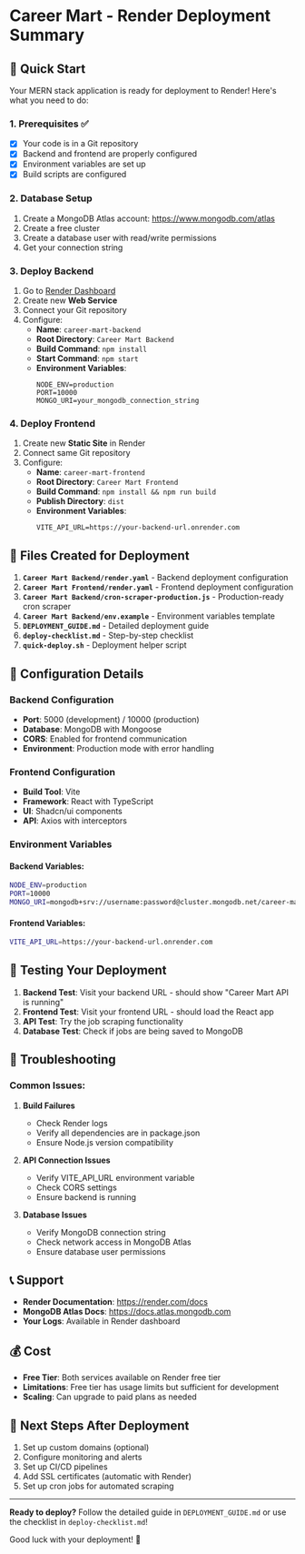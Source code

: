 # Career Mart - Render Deployment Summary

## 🚀 Quick Start

Your MERN stack application is ready for deployment to Render! Here's what you need to do:

### 1. Prerequisites ✅
- [x] Your code is in a Git repository
- [x] Backend and frontend are properly configured
- [x] Environment variables are set up
- [x] Build scripts are configured

### 2. Database Setup
1. Create a MongoDB Atlas account: https://www.mongodb.com/atlas
2. Create a free cluster
3. Create a database user with read/write permissions
4. Get your connection string

### 3. Deploy Backend
1. Go to [Render Dashboard](https://dashboard.render.com)
2. Create new **Web Service**
3. Connect your Git repository
4. Configure:
   - **Name**: `career-mart-backend`
   - **Root Directory**: `Career Mart Backend`
   - **Build Command**: `npm install`
   - **Start Command**: `npm start`
   - **Environment Variables**:
     ```
     NODE_ENV=production
     PORT=10000
     MONGO_URI=your_mongodb_connection_string
     ```

### 4. Deploy Frontend
1. Create new **Static Site** in Render
2. Connect same Git repository
3. Configure:
   - **Name**: `career-mart-frontend`
   - **Root Directory**: `Career Mart Frontend`
   - **Build Command**: `npm install && npm run build`
   - **Publish Directory**: `dist`
   - **Environment Variables**:
     ```
     VITE_API_URL=https://your-backend-url.onrender.com
     ```

## 📁 Files Created for Deployment

1. **`Career Mart Backend/render.yaml`** - Backend deployment configuration
2. **`Career Mart Frontend/render.yaml`** - Frontend deployment configuration
3. **`Career Mart Backend/cron-scraper-production.js`** - Production-ready cron scraper
4. **`Career Mart Backend/env.example`** - Environment variables template
5. **`DEPLOYMENT_GUIDE.md`** - Detailed deployment guide
6. **`deploy-checklist.md`** - Step-by-step checklist
7. **`quick-deploy.sh`** - Deployment helper script

## 🔧 Configuration Details

### Backend Configuration
- **Port**: 5000 (development) / 10000 (production)
- **Database**: MongoDB with Mongoose
- **CORS**: Enabled for frontend communication
- **Environment**: Production mode with error handling

### Frontend Configuration
- **Build Tool**: Vite
- **Framework**: React with TypeScript
- **UI**: Shadcn/ui components
- **API**: Axios with interceptors

### Environment Variables

#### Backend Variables:
```bash
NODE_ENV=production
PORT=10000
MONGO_URI=mongodb+srv://username:password@cluster.mongodb.net/career-mart
```

#### Frontend Variables:
```bash
VITE_API_URL=https://your-backend-url.onrender.com
```

## 🧪 Testing Your Deployment

1. **Backend Test**: Visit your backend URL - should show "Career Mart API is running"
2. **Frontend Test**: Visit your frontend URL - should load the React app
3. **API Test**: Try the job scraping functionality
4. **Database Test**: Check if jobs are being saved to MongoDB

## 🐛 Troubleshooting

### Common Issues:

1. **Build Failures**
   - Check Render logs
   - Verify all dependencies are in package.json
   - Ensure Node.js version compatibility

2. **API Connection Issues**
   - Verify VITE_API_URL environment variable
   - Check CORS settings
   - Ensure backend is running

3. **Database Issues**
   - Verify MongoDB connection string
   - Check network access in MongoDB Atlas
   - Ensure database user permissions

## 📞 Support

- **Render Documentation**: https://render.com/docs
- **MongoDB Atlas Docs**: https://docs.atlas.mongodb.com
- **Your Logs**: Available in Render dashboard

## 💰 Cost

- **Free Tier**: Both services available on Render free tier
- **Limitations**: Free tier has usage limits but sufficient for development
- **Scaling**: Can upgrade to paid plans as needed

## 🎯 Next Steps After Deployment

1. Set up custom domains (optional)
2. Configure monitoring and alerts
3. Set up CI/CD pipelines
4. Add SSL certificates (automatic with Render)
5. Set up cron jobs for automated scraping

---

**Ready to deploy?** Follow the detailed guide in `DEPLOYMENT_GUIDE.md` or use the checklist in `deploy-checklist.md`!

Good luck with your deployment! 🚀 